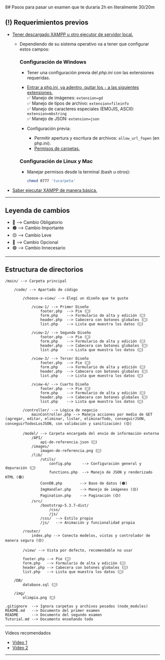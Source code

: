 8# Pasos para pasar un examen que te duraría 2h en literalmente 30/20m

## (!) Requerimientos previos

- [Tener descargado XAMPP u otro ejecutor de servidor local.](https://youtu.be/IQ22Nme9t0M?si=HGfTJIR39n0EjfWm)  
  - Dependiendo de su sistema operativo va a tener que configurar estos campos:

    ### Configuración de Windows
    - Tener una configuración previa del *php.ini* con las extensiones requeridas.
    - [Entrar a php.ini, ya adentro, quitar los `;` a las siguientes extensiones.](https://www.youtube.com/watch?v=q2IQmwkHSUQ)  
      ✅ Manejo de imágenes: `extension=gd`  
      ✅ Manejo de tipos de archivo: `extension=fileinfo`  
      ✅ Manejo de caracteres especiales (EMOJIS, ASCII): `extension=mbstring`  
      ✅ Manejo de JSON: `extension=json`  

    - Configuración previa:  
      - Permitir apertura y escritura de archivos: `allow_url_fopen` (en php.ini).  
      - [Permisos de carpetas.](https://youtu.be/MyexE_BhtZY?si=FSouvQ9OL4NG8SAv)

    ### Configuración de Linux y Mac
    - Manejar permisos desde la terminal (bash u otros):
      ```bash
      chmod 0777 'tucarpeta'
      ```

- [Saber ejecutar XAMPP de manera básica.](https://youtu.be/vwjbBLVzI4Q?si=lbUgV4nncLbQGfTP)

---

## Leyenda de cambios
- 🔴 --> Cambio Obligatorio  
- 🟠 --> Cambio Importante  
- 🟡 --> Cambio Leve  
- 🔵 --> Cambio Opcional  
- 🟢 --> Cambio Innecesario  

---

## Estructura de directorios

```plaintext
/main/ --> Carpeta principal

    /code/ --> Apartado de código

        /choose-a-view/ --> Elegí un diseño que te guste

            /view-1/ --> Primer Diseño
                footer.php  --> Pie (🔵)
                form.php    --> Formulario de alta y edición (🔵)
                header.php  --> Cabecera con botones globales (🔵)
                list.php    --> Lista que muestra los datos (🔵)

            /view-2/ --> Segundo Diseño
                footer.php  --> Pie (🔵)
                form.php    --> Formulario de alta y edición (🔵)
                header.php  --> Cabecera con botones globales (🔵)
                list.php    --> Lista que muestra los datos (🔵)

            /view-3/ --> Tercer Diseño
                footer.php  --> Pie (🔵)
                form.php    --> Formulario de alta y edición (🔵)
                header.php  --> Cabecera con botones globales (🔵)
                list.php    --> Lista que muestra los datos (🔵)

            /view-4/ --> Cuarto Diseño
                footer.php  --> Pie (🔵)
                form.php    --> Formulario de alta y edición (🔵)
                header.php  --> Cabecera con botones globales (🔵)
                list.php    --> Lista que muestra los datos (🔵)

        /controller/ --> Lógica de negocio
            mainController.php --> Maneja acciones por medio de GET (agregar, editar, eliminar, listar, eliminarTodo, conseguirJSON, conseguirTodosLosJSON, con validación y sanitización) (🟡)

        /model/ --> Carpeta encargada del envío de información externa
            /API/
                api-de-referencia.json (🔵)
            /images/
                imagen-de-referencia.png (🔵)
            /lib/
                /utils/
                    config.php     --> Configuración general y depuración (🔴)
                    functions.php  --> Manejo de JSON y renderizado HTML (🟢)
                ConnDB.php        --> Base de datos (🟠)
                ImgHandler.php    --> Manejo de imágenes (🟡)
                Pagination.php    --> Paginación (🟡)
            /src/
                /bootstrap-5.3.7-dist/
                    /css/
                    /js/
                /css/  --> Estilo propio
                /js/   --> Animación y funcionalidad propia

        /router/
            index.php --> Conecta modelos, vistas y controlador de manera segura (🟡)

        /view/ --> Vista por defecto, recomendable no usar

        footer.php --> Pie (🔴)
        form.php   --> Formulario de alta y edición (🔴)
        header.php --> Cabecera con botones globales (🔴)
        list.php   --> Lista que muestra los datos (🔴)

    /DB/
        database.sql (🔵)

    /img/
        olimpia.png (🔵)

.gitignore  --> Ignora carpetas y archivos pesados (node_modules)
README.md   --> Documento del primer examen
README      --> Documento del segundo examen
Tutorial.md --> Documento enseñando todo
```
---

Videos recomendados

- [Video 1](https://youtu.be/2zkjIl0i3m8)
- [Video 2](https://youtu.be/31Mnswz6-sM)

---


